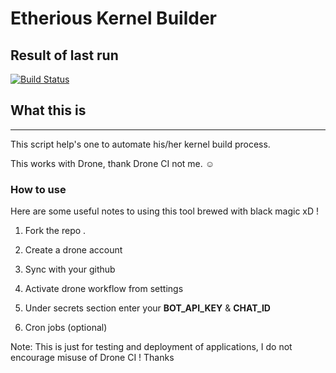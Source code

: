 # Etherious Kernel Builder

## Result of last run ##
[![Build Status](https://cloud.drone.io/api/badges/SonalSingh18/Etherious_drone_ci/status.svg?ref=refs/heads/master)](https://cloud.drone.io/SonalSingh18/Etherious_drone_ci)

## What this is ##
---------------------------------------------------------------------
This script help's one to automate his/her kernel build process.

This works with Drone, thank Drone CI not me. ☺️

### How to use ###

Here are some useful notes to using this tool brewed with black magic xD !

1. Fork the repo .

2. Create a drone account

3. Sync with your github

4. Activate drone workflow from settings 

5. Under secrets section enter your **BOT_API_KEY** & **CHAT_ID**

6. Cron jobs (optional)

Note: This is just for testing and deployment of applications, I do not encourage misuse of Drone CI ! Thanks
